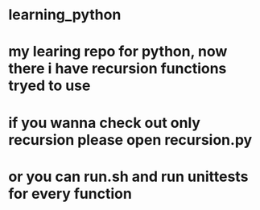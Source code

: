 # learning_python
# my learing repo for python, now there i have recursion functions tryed to use
# if you wanna check out only recursion please open recursion.py
# or you can run.sh and run unittests for every function
